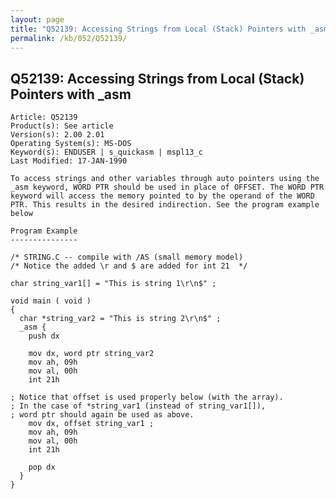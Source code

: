 ```yaml
---
layout: page
title: "Q52139: Accessing Strings from Local (Stack) Pointers with _asm"
permalink: /kb/052/Q52139/
---
```


## Q52139: Accessing Strings from Local (Stack) Pointers with _asm

	Article: Q52139
	Product(s): See article
	Version(s): 2.00 2.01
	Operating System(s): MS-DOS
	Keyword(s): ENDUSER | s_quickasm | mspl13_c
	Last Modified: 17-JAN-1990
	
	To access strings and other variables through auto pointers using the
	_asm keyword, WORD PTR should be used in place of OFFSET. The WORD PTR
	keyword will access the memory pointed to by the operand of the WORD
	PTR. This results in the desired indirection. See the program example
	below
	
	Program Example
	---------------
	
	/* STRING.C -- compile with /AS (small memory model)
	/* Notice the added \r and $ are added for int 21  */
	
	char string_var1[] = "This is string 1\r\n$" ;
	
	void main ( void )
	{
	  char *string_var2 = "This is string 2\r\n$" ;
	  _asm {
	    push dx
	
	    mov dx, word ptr string_var2
	    mov ah, 09h
	    mov al, 00h
	    int 21h
	
	; Notice that offset is used properly below (with the array).
	; In the case of *string_var1 (instead of string_var1[]),
	; word ptr should again be used as above.
	    mov dx, offset string_var1 ;
	    mov ah, 09h
	    mov al, 00h
	    int 21h
	
	    pop dx
	  }
	}
